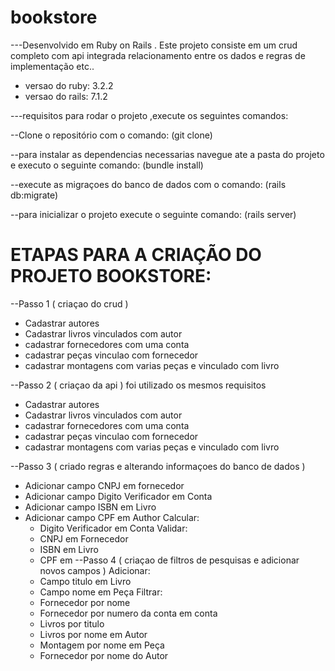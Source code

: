 # bookstore

---Desenvolvido em Ruby on Rails . Este projeto consiste em um crud completo com api integrada relacionamento entre os dados e regras de implementação etc..
  - versao do ruby: 3.2.2
  - versao do rails: 7.1.2


---requisitos para rodar o projeto ,execute os seguintes comandos:

--Clone o repositório com o comando: (git clone)

--para instalar as dependencias necessarias navegue ate a pasta do projeto e executo o seguinte comando:  (bundle install) 

--execute as migraçoes do banco de dados com o comando: (rails db:migrate)

--para inicializar o projeto execute o seguinte comando:  (rails server)

# ETAPAS PARA A CRIAÇÃO DO PROJETO BOOKSTORE:

--Passo 1 ( criaçao do crud )
  - Cadastrar autores
  - Cadastrar livros vinculados com autor
  - cadastrar fornecedores com uma conta
  - cadastrar peças vinculao com fornecedor
  - cadastrar montagens com varias peças e vinculado com livro

--Passo 2 ( criaçao da api ) foi utilizado os mesmos requisitos 
  - Cadastrar autores
  - Cadastrar livros vinculados com autor
  - cadastrar fornecedores com uma conta
  - cadastrar peças vinculao com fornecedor
  - cadastrar montagens com varias peças e vinculado com livro

--Passo 3 ( criado regras e alterando informaçoes do banco de dados )
  - Adicionar campo CNPJ em fornecedor
  - Adicionar campo Digito Verificador em Conta
  - Adicionar campo ISBN em Livro
  - Adicionar campo CPF em Author
  Calcular:
    - Digito Verificador em Conta
  Validar:
    - CNPJ em Fornecedor
    - ISBN em Livro
    - CPF em 
--Passo 4 ( criaçao de filtros de pesquisas e adicionar novos campos )
  Adicionar:
    - Campo titulo em Livro
    - Campo nome em Peça
  Filtrar:
    - Fornecedor por nome
    - Fornecedor por numero da conta em conta
    - Livros por titulo
    - Livros por nome em Autor
    - Montagem por nome em Peça
    - Fornecedor por nome do Autor

  




